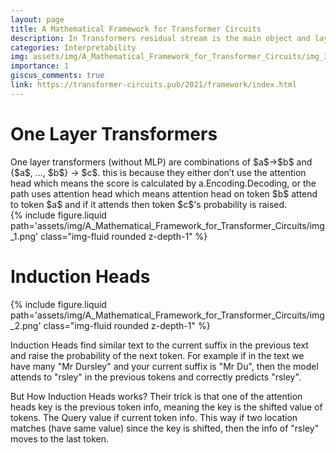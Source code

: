 ```yaml
---
layout: page
title: A Mathematical Framework for Transformer Circuits
description: In Transformers residual stream is the main object and layers read and write from/to it. 
categories: Interpretability
img: assets/img/A_Mathematical_Framework_for_Transformer_Circuits/img_3.png 
importance: 1
giscus_comments: true
link: https://transformer-circuits.pub/2021/framework/index.html
---
```


<h1> One Layer Transformers </h1>
One layer transformers (without MLP) are combinations of $a$->$b$ and {$a$, …, $b$} -> $c$.
this is because they either don’t use the attention head which means the score is calculated by a.Encoding.Decoding, or the path uses attention head which means attention head on token $b$ attend to token $a$ and if it attends then token $c$'s probability is raised. 

<div class="row">
        <div class="col-sm mt-3 mt-md-0">
            {% include figure.liquid path='assets/img/A_Mathematical_Framework_for_Transformer_Circuits/img_1.png' class="img-fluid rounded z-depth-1" %}
        </div>
    </div>

<h1> Induction Heads</h1>
<div class="row">
        <div class="col-sm mt-3 mt-md-0">
            {% include figure.liquid path='assets/img/A_Mathematical_Framework_for_Transformer_Circuits/img_2.png' class="img-fluid rounded z-depth-1" %}
        </div>
    </div>

Induction Heads find similar text to the current suffix in the previous text and raise the probability of the next token. For example if in the text we have many "Mr Dursley" and your current suffix is "Mr Du", then the model attends to "rsley" in the previous tokens and correctly predicts "rsley". 

But How Induction Heads works? 
Their trick is that one of the attention heads key is the previous token info, meaning the key is the shifted value of tokens. The Query value if current token info. This way if two location matches (have same value) since the key is shifted, then the info of "rsley" moves to the last token. 
